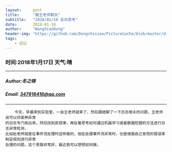 ```yaml
---
layout:     post
title:      "跟王老师聊天"
subtitle:   "2018/01/18 反向思考"
date:       2018-01-18
author:     "WangXiaoDong"
header-img: "https://github.com/Dongzhixiao/PictureCache/blob/master/diaryPic/20180118.jpg?raw=true"
tags:
    - 日记
---
```



### 时间:2018年1月17日 天气:晴
-----
#####   Author:冬之晓
#####   Email: 347916416@qq.com
----------

```
    今天，早晨来到实验室，一会王老师就来了，然后跟她聊了一下日志相关的问题，王老师说可以将某种异常
的日志专门挑出来，然后找到其规律，再反着思考如何通过机器学习或者数据挖掘的方法进行日志异常检测，
比如赵老师就是在事件流处理时这样做的，他在处理事件流异常时，也是根据自己发现的错误来制定规则进行异常
处理的问题。这个思路非常好，最近我可以想想如何做。
```


